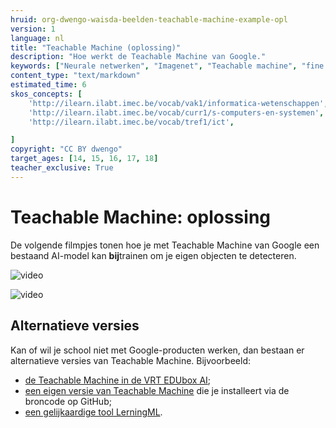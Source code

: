```yaml
---
hruid: org-dwengo-waisda-beelden-teachable-machine-example-opl
version: 1
language: nl
title: "Teachable Machine (oplossing)"
description: "Hoe werkt de Teachable Machine van Google."
keywords: ["Neurale netwerken", "Imagenet", "Teachable machine", "fine tuning"]
content_type: "text/markdown"
estimated_time: 6
skos_concepts: [
    'http://ilearn.ilabt.imec.be/vocab/vak1/informatica-wetenschappen', 
    'http://ilearn.ilabt.imec.be/vocab/curr1/s-computers-en-systemen',
    'http://ilearn.ilabt.imec.be/vocab/tref1/ict',

]
copyright: "CC BY dwengo"
target_ages: [14, 15, 16, 17, 18]
teacher_exclusive: True
---
```


# Teachable Machine: oplossing

De volgende filmpjes tonen hoe je met Teachable Machine van Google een bestaand AI-model kan **bij**trainen om je eigen objecten te detecteren.


![](@youtube/https://www.youtube.com/embed/rTg7xpj2SaY?si=iF8YZSXyS-qeCbhM "video")

![](@youtube/https://www.youtube.com/embed/UAvvA0lbULg?si=pcJo0wCpUhpewBBs "video")

## Alternatieve versies

Kan of wil je school niet met Google-producten werken, dan bestaan er alternatieve versies van Teachable Machine. Bijvoorbeeld:

* [de Teachable Machine in de VRT EDUbox AI](https://edubox.vrtnws.be/);
* [een eigen versie van Teachable Machine](https://github.com/googlecreativelab/teachable-machine-v1?tab=readme-ov-file) die je installeert via de broncode op GitHub;
* [een gelijkaardige tool LerningML](https://web.learningml.org/en/home/).
